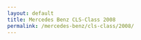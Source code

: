 ```yaml
---
layout: default
title: Mercedes Benz CLS-Class 2008
permalink: /mercedes-benz/cls-class/2008/
---
```

